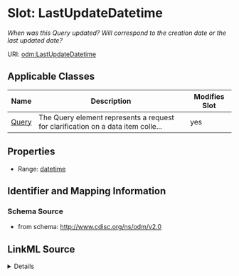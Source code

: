 # Slot: LastUpdateDatetime


_When was this Query updated? Will correspond to the creation date or the last updated date?_



URI: [odm:LastUpdateDatetime](http://www.cdisc.org/ns/odm/v2.0/LastUpdateDatetime)



<!-- no inheritance hierarchy -->




## Applicable Classes

| Name | Description | Modifies Slot |
| --- | --- | --- |
[Query](Query.md) | The Query element represents a request for clarification on a data item colle... |  yes  |







## Properties

* Range: [datetime](datetime.md)





## Identifier and Mapping Information







### Schema Source


* from schema: http://www.cdisc.org/ns/odm/v2.0




## LinkML Source

<details>
```yaml
name: LastUpdateDatetime
description: When was this Query updated? Will correspond to the creation date or
  the last updated date?
from_schema: http://www.cdisc.org/ns/odm/v2.0
rank: 1000
alias: LastUpdateDatetime
domain_of:
- Query
range: datetime

```
</details>